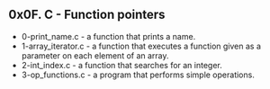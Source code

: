 ## 0x0F. C - Function pointers
- 0-print_name.c - a function that prints a name.
- 1-array_iterator.c - a function that executes a function given as a parameter on each element of an array.
- 2-int_index.c - a function that searches for an integer.
- 3-op_functions.c - a program that performs simple operations.
